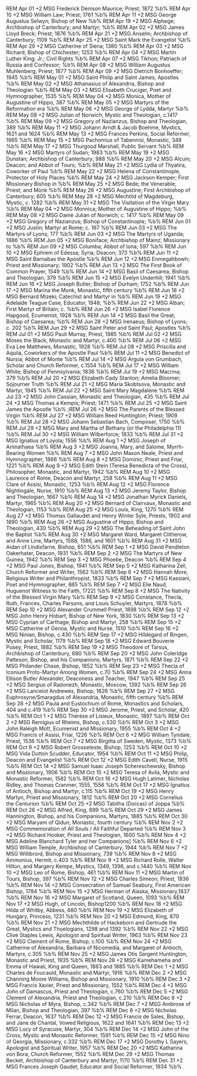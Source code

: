 REM Apr 01 +2 MSG Frederick Denison Maurice; Priest; 1872 %b%
REM Apr 10 +2 MSG William Law; Priest; 1761 %b%
REM Apr 11 +2 MSG George Augustus Selwyn; Bishop of New %b%
REM Apr 19 +2 MSG Alphege; Archbishop of Canterbury; and Martyr; %b%
REM Apr 02 +2 MSG James Lloyd Breck; Priest; 1876 %b%
REM Apr 21 +2 MSG Anselm; Archbishop of Canterbury; 1109 %b%
REM Apr 25 +2 MSG Saint Mark the Evangelist %b%
REM Apr 29 +2 MSG Catherine of Siena; 1380 %b%
REM Apr 03 +2 MSG Richard; Bishop of Chichester; 1253 %b%
REM Apr 04 +2 MSG Martin Luther King; Jr.; Civil Rights %b%
REM Apr 07 +2 MSG Tikhon; Patriach of Russia and Confessor; %b%
REM Apr 08 +2 MSG William Augustus Muhlenberg; Priest; 1877 %b%
REM Apr 09 +2 MSG Dietrich Bonhoeffer; 1945 %b%
REM May 01 +2 MSG Saint Philip and Saint James; Apostles %b%
REM May 02 +2 MSG Athanasius of Alexandria, Bishop and Theologian %b%
REM May 03 +2 MSG Elisabeth Cruciger, Poet and Hymnographer, 1535 %b%
REM May 04 +2 MSG Monica, Mother of Augustine of Hippo, 387 %b%
REM May 05 +2 MSG Martyrs of the Reformation era %b%
REM May 06 +2 MSG George of Lydda, Martyr %b%
REM May 08 +2 MSG Julian of Norwich, Mystic and Theologian, c.1417 %b%
REM May 09 +2 MSG Gregory of Nazianzus, Bishop and Theologian, 389 %b%
REM May 11 +2 MSG Johann Arndt & Jacob Boehme, Mystics, 1621 and 1624 %b%
REM May 13 +2 MSG Frances Perkins, Social Reformer, 1965 %b%
REM May 15 +2 MSG Pachomius of Tabennisi, Monastic, 348 %b%
REM May 17 +2 MSG Thurgood Marshall, Public Servant %b%
REM May 16 +2 MSG Martyrs of Sudan; 1983 %b%
REM May 19 +2 MSG Dunstan; Archbishop of Canterbury; 988 %b%
REM May 20 +2 MSG Alcuin; Deacon; and Abbot of Tours; %b%
REM May 21 +2 MSG Lydia of Thyatira, Coworker of Paul %b%
REM May 22 +2 MSG Helena of Constantinople, Protector of Holy Places %b%
REM May 24 +2 MSG Jackson Kemper; First Missionary Bishop in %b%
REM May 25 +2 MSG Bede; the Venerable; Priest; and Monk %b%
REM May 26 +2 MSG Augustine; First Archbishop of Canterbury; 605 %b%
REM May 28 +2 MSG Mechtild of Magdeburg, Mystic, c. 1282 %b%
REM May 31 +2 MSG The Visitation of the Virgin Mary %b%
REM May 04 +2 MSG Monnica; Mother of Augustine of Hippo; %b%
REM May 08 +2 MSG Dame Julian of Norwich; c. 1417 %b%
REM May 09 +2 MSG Gregory of Nazianzus; Bishop of Constantinople; %b%
REM Jun 01 +2 MSG Justin; Martyr at Rome; c. 167 %b%
REM Jun 03 +2 MSG The Martyrs of Lyons; 177 %b%
REM Jun 03 +2 MSG The Martyrs of Uganda; 1886 %b%
REM Jun 05 +2 MSG Boniface; Archbishop of Mainz; Missionary to %b%
REM Jun 09 +2 MSG Columba; Abbot of Iona; 597 %b%
REM Jun 10 +2 MSG Ephrem of Edessa; Syria; Deacon; 373 %b%
REM Jun 11 +2 MSG Saint Barnabas the Apostle %b%
REM Jun 12 +2 MSG Enmegahbowh; Priest and Missionary; 1902 %b%
REM Jun 13 +2 MSG The First Book of Common Prayer, 1549 %b%
REM Jun 14 +2 MSG Basil of Caesarea, Bishop and Theologian, 379 %b%
REM Jun 15 +2 MSG Evelyn Underhill; 1941 %b%
REM Jun 16 +2 MSG Joseph Butler; Bishop of Durham; 1752 %b%
REM Jun 17 +2 MSG Marina the Monk, Monastic, fifth century %b%
REM Jun 18 +2 MSG Bernard Mizeki; Catechist and Martyr in %b%
REM Jun 19 +2 MSG Adelaide Teague Case, Educator, 1948; %b%
REM Jun 22 +2 MSG Alban; First Martyr of Britain; c. %b%
REM Jun 26 +2 MSG Isabel Florence Hapgood, Ecumenist, 1928 %b%
REM Jun 14 +2 MSG Basil the Great; Bishop of Caesarea; %b%
REM Jun 28 +2 MSG Irenaeus; Bishop of Lyons; c. 202 %b%
REM Jun 29 +2 MSG Saint Peter and Saint Paul; Apostles %b%
REM Jul 01 +2 MSG Pauli Murray, Priest, 1985 %b%
REM Jul 02 +2 MSG Moses the Black, Monastic and Martyr, c.400 %b%
REM Jul 06 +2 MSG Eva Lee Matthews, Monastic, 1928 %b%
REM Jul 08 +2 MSG Priscilla and Aquila, Coworkers of the Apostle Paul %b%
REM Jul 11 +2 MSG Benedict of Nursia; Abbot of Monte %b%
REM Jul 14 +2 MSG Argula von Grumbach, Scholar and Church Reformer, c.1554 %b%
REM Jul 17 +2 MSG William White; Bishop of Pennsylvania; 1836 %b%
REM Jul 19 +2 MSG Macrina; 379 %b%
REM Jul 20 +2 MSG Elizabeth Cady Stanton; Amelia Bloomer; Sojourner Truth  %b%
REM Jul 21 +2 MSG Maria Skobtsova, Monastic and Martyr, 1945 %b%
REM Jul 22 +2 MSG Saint Mary Magdalene %b%
REM Jul 23 +2 MSG John Cassian, Monastic and Theologian, 435 %b%
REM Jul 24 +2 MSG Thomas a Kempis; Priest; 1471 %b%
REM Jul 25 +2 MSG Saint James the Apostle %b%
;REM Jul 26 +2 MSG The Parents of the Blessed Virgin %b%
REM Jul 27 +2 MSG William Reed Huntington; Priest; 1909 %b%
REM Jul 28 +2 MSG Johann Sebastian Bach, Composer, 1750 %b%
REM Jul 29 +2 MSG Mary and Martha of Bethany (or the Philadelphia 11) %b%
REM Jul 30 +2 MSG William Wilberforce; 1833 %b%
REM Jul 31 +2 MSG Ignatius of Loyola; 1556 %b%
REM Aug 1 +2 MSG Joseph of Arimathaea %b%
REM Aug 3 +2 MSG Joanna, Mary, and Salome, Myrrh-Bearing Women %b%
REM Aug 7 +2 MSG John Mason Neale, Priest and Hymnographer, 1866 %b%
REM Aug 8 +2 MSG Dominic, Priest and Friar, 1221 %b%
REM Aug 9 +2 MSG Edith Stein (Teresa Benedicta of the Cross), Philosopher, Monastic, and Martyr, 1942 %b%
REM Aug 10 +2 MSG Laurence of Rome, Deacon and Martyr, 258 %b%
REM Aug 11 +2 MSG Clare of Assisi, Monastic, 1253 %b%
REM Aug 12 +2 MSG Florence Nightingale, Nurse, 1910 %b%
REM Aug 13 +2 MSG Jeremy Taylor, Bishop and Theologian, 1667 %b%
REM Aug 14 +2 MSG Jonathan Myrick Daniels, Martyr, 1965 %b%
REM Aug 20 +2 MSG Bernard of Clairvaux, Monastic and Theologian, 1153 %b%
REM Aug 25 +2 MSG Louis, King, 1270 %b%
REM Aug 27 +2 MSG Thomas Gallaudet and Henry Winter Syle, Priests, 1902 and 1890 %b%
REM Aug 28 +2 MSG Augustine of Hippo, Bishop and Theologian, 430 %b%
REM Aug 29 +2 MSG The Beheading of Saint John the Baptist %b%
REM Aug 30 +2 MSG Margaret Ward, Margaret Clitherow, and Anne Line, Martyrs, 1588, 1586, and 1601 %b%
REM Aug 31 +2 MSG Aidan of Lindisfarne, Bishop, 651 %b%
REM Sep 1 +2 MSG David Pendleton Oakerhater, Deacon, 1931 %b%
REM Sep 2 +2 MSG The Martyrs of New Guinea, 1942 %b%
REM Sep 3 +2 MSG Phoebe, Deacon %b%
REM Sep 4 +2 MSG Paul Jones, Bishop, 1941 %b%
REM Sep 5 +2 MSG Katharina Zell, Church Reformer and Writer, 1562 %b%
REM Sep 6 +2 MSG Hannah More, Religious Writer and Philanthropist, 1833 %b%
REM Sep 7 +2 MSG Kassiani, Poet and Hymnographer, 865 %b%
REM Sep 7 +2 MSG Elie Naud, Huguenot Witness to the Faith, 1722] %b%
REM Sep 8 +2 MSG The Nativity of the Blessed Virgin Mary %b%
REM Sep 9 +2 MSG Constance, Thecla, Ruth, Frances, Charles Parsons, and Louis Schuyler, Martyrs, 1878 %b%
REM Sep 10 +2 MSG Alexander Crummell Priest, 1898 %b%
REM Sep 12 +2 MSG John Henry Hobart, Bishop of New York, 1830 %b%
REM Sep 13 +2 MSG Cyprian of Carthage, Bishop and Martyr, 258 %b%
REM Sep 15 +2 MSG Catherine of Genoa, Mystic and Nurse, 1510 %b%
REM Sep 16 +2 MSG Ninian, Bishop, c.430 %b%
REM Sep 17 +2 MSG Hildegard of Bingen, Mystic and Scholar, 1179 %b%
REM Sep 18 +2 MSG Edward Bouverie Pusey, Priest, 1882 %b%
REM Sep 19 +2 MSG Theodore of Tarsus, Archbishop of Canterbury, 690 %b%
REM Sep 20 +2 MSG John Coleridge Patteson, Bishop, and his Companions, Martyrs, 1871 %b%
REM Sep 22 +2 MSG Philander Chase, Bishop, 1852 %b%
REM Sep 23 +2 MSG Thecla of Iconium Proto-Martyr Among Women, c.70 %b%
REM Sep 24 +2 MSG Anna Ellison Butler Alexander, Deaconess and Teacher, 1947 %b%
REM Sep 25 +2 MSG Sergius of Radonezh, Monastic, Moscow, 1392 %b%
REM Sep 26 +2 MSG Lancelot Andrewes, Bishop, 1626 %b%
REM Sep 27 +2 MSG Euphrosyne/Smaragdus of Alexandria, Monastic, fifth century %b%
REM Sep 28 +2 MSG Paula and Eustochium of Rome, Monastics and Scholars, 404 and c.419 %b%
REM Sep 30 +2 MSG Jerome, Priest, and Scholar, 420 %b%
REM Oct 1 +2 MSG Thérèse of Lisieux, Monastic, 1897 %b%
REM Oct 2 +2 MSG Remigius of Rheims, Bishop, c.530 %b%
REM Oct 3 +2 MSG John Raleigh Mott, Ecumenist and Missionary, 1955 %b%
REM Oct 4 +2 MSG Francis of Assisi, Friar, 1226 %b%
REM Oct 6 +2 MSG William Tyndale, Priest, 1536 %b%
REM Oct 7 +2 MSG Birgitta of Sweden, Mystic, 1373 %b%
REM Oct 9 +2 MSG Robert Grosseteste, Bishop, 1253 %b%
REM Oct 10 +2 MSG Vida Dutton Scudder, Educator, 1954 %b%
REM Oct 11 +2 MSG Philip, Deacon and Evangelist %b%
REM Oct 12 +2 MSG Edith Cavell, Nurse, 1915 %b%
REM Oct 14 +2 MSG Samuel Isaac Joseph Schereschewsky, Bishop and Missionary, 1906 %b%
REM Oct 15 +2 MSG Teresa of Avila, Mystic and Monastic Reformer, 1582 %b%
REM Oct 16 +2 MSG Hugh Latimer, Nicholas Ridley, and Thomas Cranmer, 1555, 1556 %b%
REM Oct 17 +2 MSG Ignatius of Antioch, Bishop and Martyr, c.115 %b%
REM Oct 19 +2 MSG Henry Martyn, Priest and Missionary, 1812 %b%
REM Oct 20 +2 MSG Cornelius the Centurion %b%
REM Oct 25 +2 MSG Tabitha (Dorcas) of Joppa %b%
REM Oct 26 +2 MSG Alfred, King, 899 %b%
REM Oct 29 +2 MSG James Hannington, Bishop, and his Companions, Martyrs, 1885 %b%
REM Oct 30 +2 MSG Maryam of Qidun, Monastic, fourth century %b%
REM Nov 2 +2 MSG Commemoration of All Souls / All Faithful Departed %b%
REM Nov 3 +2 MSG Richard Hooker, Priest and Theologian, 1600 %b%
REM Nov 4 +2 MSG Adeline Blanchard Tyler and her Companions] %b%
REM Nov 6 +2 MSG William Temple, Archbishop of Canterbury, 1944 %b%
REM Nov 7 +2 MSG Willibrord, Bishop and Missionary, 739 %b%
REM Nov 8 +2 MSG Ammonius, Hermit, c.403 %b%
REM Nov 9 +2 MSG Richard Rolle, Walter Hilton, and Margery Kempe, Mystics, 1349, 1396, and c.1440 %b%
REM Nov 10 +2 MSG Leo of Rome, Bishop, 461 %b%
REM Nov 11 +2 MSG Martin of Tours, Bishop, 397 %b%
REM Nov 12 +2 MSG Charles Simeon, Priest, 1836 %b%
REM Nov 14 +2 MSG Consecration of Samuel Seabury, First American Bishop, 1784 %b%
REM Nov 15 +2 MSG Herman of Alaska, Missionary,1837 %b%
REM Nov 16 +2 MSG Margaret of Scotland, Queen, 1093 %b%
REM Nov 17 +2 MSG Hugh, of Lincoln, Bishop1200 %b%
REM Nov 18 +2 MSG Hilda of Whitby, Abbess, 680 %b%
REM Nov 19 +2 MSG Elizabeth of Hungary, Princess, 1231 %b%
REM Nov 20 +2 MSG Edmund, King, 870 %b%
REM Nov 21 +2 MSG Mechthilde of Hackeborn and Gertrude the Great, Mystics and Thoelogians, 1298 and 1392 %b%
REM Nov 22 +2 MSG Clive Staples Lewis, Apologist and Spiritual Writer, 1963 %b%
REM Nov 23 +2 MSG Clement of Rome, Bishop, c.100 %b%
REM Nov 24 +2 MSG Catherine of Alexandria, Barbara of Nicomedia, and Margaret of Antioch, Martyrs, c.305 %b%
REM Nov 25 +2 MSG James Otis Sargent Huntington, Monastic and Priest, 1935 %b%
REM Nov 28 +2 MSG Kamehameha and Emma of Hawaii, King and Queen, 1863 and 1885 %b%
REM Dec 1 +2 MSG Charles de Foucauld, Monastic and Martyr, 1916 %b%
REM Dec 2 +2 MSG Channing Moore Williams, Bishop and Missionary, 1910 %b%
REM Dec 3 +2 MSG Francis Xavier, Priest and Missionary, 1552 %b%
REM Dec 4 +2 MSG John of Damascus, Priest and Theologian, c.760 %b%
REM Dec 5 +2 MSG Clement of Alexandria, Priest and Theologian, c.210 %b%
REM Dec 6 +2 MSG Nicholas of Myra, Bishop, c.342 %b%
REM Dec 7 +2 MSG Ambrose of Milan, Bishop and Theologian, 397 %b%
REM Dec 8 +2 MSG Nicholas Ferrar, Deacon, 1637 %b%
REM Dec 12 +2 MSG Francis de Sales, Bishop, and Jane de Chantal, Vowed Religious, 1622 and 1641 %b%
REM Dec 13 +2 MSG Lucy of Syracuse, Martyr, 304 %b%
REM Dec 14 +2 MSG John of the Cross, Mystic and Monastic Reformer, 1591 %b%
REM Dec 15 +2 MSG Nino of Georgia, Missionary, c.332 %b%
REM Dec 17 +2 MSG Dorothy L Sayers, Apologist and Spiritual Writer, 1957 %b%
REM Dec 20 +2 MSG Katharina von Bora, Church Reformer, 1552 %b%
REM Dec 29 +2 MSG Thomas Becket, Archbishop of Canterbury and Martyr, 1170 %b%
REM Dec 31 +2 MSG Frances Joseph Gaudet, Educator and Social Reformer, 1934 %b%
